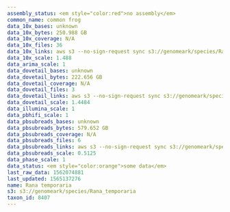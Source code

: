 ```yaml
---
assembly_status: <em style="color:red">no assembly</em>
common_name: common frog
data_10x_bases: unknown
data_10x_bytes: 250.988 GB
data_10x_coverage: N/A
data_10x_files: 36
data_10x_links: aws s3 --no-sign-request sync s3://genomeark/species/Rana_temporaria/aRanTem1/genomic_data/10x/ .<br>
data_10x_scale: 1.488
data_arima_scale: 1
data_dovetail_bases: unknown
data_dovetail_bytes: 222.656 GB
data_dovetail_coverage: N/A
data_dovetail_files: 3
data_dovetail_links: aws s3 --no-sign-request sync s3://genomeark/species/Rana_temporaria/aRanTem1/genomic_data/dovetail/ .<br>
data_dovetail_scale: 1.4484
data_illumina_scale: 1
data_pbhifi_scale: 1
data_pbsubreads_bases: unknown
data_pbsubreads_bytes: 579.652 GB
data_pbsubreads_coverage: N/A
data_pbsubreads_files: 6
data_pbsubreads_links: aws s3 --no-sign-request sync s3://genomeark/species/Rana_temporaria/aRanTem1/genomic_data/pacbio/ . --exclude "*scraps.bam* --exclude "*ccs.bam*"<br>
data_pbsubreads_scale: 0.5125
data_phase_scale: 1
data_status: <em style="color:orange">some data</em>
last_raw_data: 1562074881
last_updated: 1565137276
name: Rana temporaria
s3: s3://genomeark/species/Rana_temporaria
taxon_id: 8407
---
```

